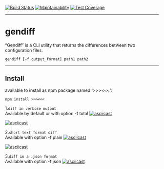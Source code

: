 [![Build Status](https://travis-ci.com/marazmatique/frontend-project-lvl2.svg?branch=master)](https://travis-ci.com/marazmatique/frontend-project-lvl2)
[![Maintainability](https://api.codeclimate.com/v1/badges/8acd97f69cab0149ef32/maintainability)](https://codeclimate.com/github/marazmatique/frontend-project-lvl2/maintainability)
[![Test Coverage](https://api.codeclimate.com/v1/badges/8acd97f69cab0149ef32/test_coverage)](https://codeclimate.com/github/marazmatique/frontend-project-lvl2/test_coverage)
___
# gendiff
“Gendiff” is a CLI utility that returns the differences between two configuration files.

```
gendiff [-f output_format] path1 path2
```
___
##  **Install**
available to install as npm package named '>>><<<':
```
npm install >>><<<
```

1.```diff in verbose output```  
Available by default or with option -f total
[![asciicast](https://asciinema.org/a/eZjFR0dXJj5AegGs2rBJ1SgrI.svg)](https://asciinema.org/a/eZjFR0dXJj5AegGs2rBJ1SgrI)

[![asciicast](https://asciinema.org/a/9FRikBS6exEZoD3K8QCI1Hcbj.svg)](https://asciinema.org/a/9FRikBS6exEZoD3K8QCI1Hcbj)

2.```short text format diff```  
Available with option -f plain
[![asciicast](https://asciinema.org/a/mfDhVGx2hZJIOkpdsZ62em8E0.svg)](https://asciinema.org/a/mfDhVGx2hZJIOkpdsZ62em8E0)

[![asciicast](https://asciinema.org/a/kQxaSEkKIsYOc5LiMC1FItlr9.svg)](https://asciinema.org/a/kQxaSEkKIsYOc5LiMC1FItlr9)

3.```diff in a .json format```  
Available with option -f json
[![asciicast](https://asciinema.org/a/ftNpPOLuWXd3lrC7tqPddRpui.svg)](https://asciinema.org/a/ftNpPOLuWXd3lrC7tqPddRpui)
